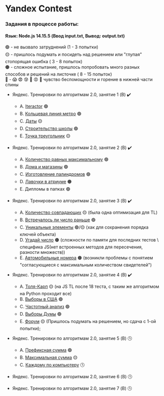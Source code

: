 # Yandex Contest

### Задания в процессе работы:

#### Язык: Node.js 14.15.5 (Ввод input.txt, Вывод: output.txt)

🟢 - не вызвало затруднений (1 - 3 попытки)  
🟡 - пришлось подумать и посидеть над решением или "глупая" стопорящая ошибка ( 3 - 8 попыток)  
🟠 - сложное испытание, пришлось попробовать много разных способов и решений на листочке ( 8 - 15 попыток)  
🔴 - 😱 😨 😰 🤯 😡 🤬 чувство беспомощности и горение в нижней части спины

- Яндекс. Тренировки по алгоритмам 2.0, занятие 1 (B) ✔️

  - A. [Iteractor](https://github.com/iTemes/YaContest/tree/master/src/1/A-Iteractor) 🟢
  - B. [Кольцевая линия метро](https://github.com/iTemes/YaContest/tree/master/src/1/B-MetroRing) 🟢
  - C. [Даты](https://github.com/iTemes/YaContest/tree/master/src/1/C-Dates) 🟡
  - D. [Строительство школы](https://github.com/iTemes/YaContest/tree/master/src/1/D-SchollBuilding) 🟢
  - E. [Точка треугольник](https://github.com/iTemes/YaContest/tree/master/src/1/E-PointAndRectangle) 🟡

- Яндекс. Тренировки по алгоритмам 2.0, занятие 2 (B) ✔️

  - A. [Количество равных максимальному](https://github.com/iTemes/YaContest/tree/master/src/2/A-MaxNumsCount) 🟢
  - B. [Дома и магазины](https://github.com/iTemes/YaContest/tree/master/src/2/B-Buildings%26shops) 🟢
  - C. [Изготовление палиндромов](https://github.com/iTemes/YaContest/tree/master/src/2/C-MakePalindrome) 🟢
  - D. [Лавочки в атриуме](https://github.com/iTemes/YaContest/tree/master/src/2/D-Benches) 🟠
  - E. Дипломы в папках 🟢

- Яндекс. Тренировки по алгоритмам 2.0, занятие 3 (B) ✔️

  - A. [Количество совпадающих](https://github.com/iTemes/YaContest/tree/master/src/3/A-EqualCount) 🟡 (была одна оптимизация для TL)
  - B. [Встречалось ли число раньше](https://github.com/iTemes/YaContest/tree/master/src/3/B-hasOwnNum) 🟢
  - C. [Уникальные элементы](https://github.com/iTemes/YaContest/tree/master/src/3/C-unicueElementsArr) 🟢/🟡 (хак для сохранения порядка ключей объекта)
  - D. [Угадай число](https://github.com/iTemes/YaContest/tree/master/src/3/D-guessNum) 🟠 (сложности по памяти для последних тестов \ специфика JS(нет встроенных методов для пересечения, разности множеств))
  - E. [Автомобильные номера](https://github.com/iTemes/YaContest/tree/master/src/3/E-autoNums) 🟠 (возникли проблемы с понятием "согласующиеся с максимальным количеством свидетелей")

- Яндекс. Тренировки по алгоритмам 2.0, занятие 4 (B) ✔️

  - A. [Толя-Карп](https://github.com/iTemes/YaContest/tree/master/src/4/A-colorsGrade) 🟡 (на JS TL после 18 теста, с таким же алгоритмом на Python проходит все)
  - B. [Выборы в США](https://github.com/iTemes/YaContest/tree/master/src/4/B-usaChoise) 🟢
  - C. [Частотный анализ](https://github.com/iTemes/YaContest/tree/master/src/4/C-frequencyAnalitic) 🟢
  - D. [Выборы Думы](https://github.com/iTemes/YaContest/tree/master/src/4/D-russianChoise) 🟢
  - E. [Форум](https://github.com/iTemes/YaContest/tree/master/src/4/E-forum) 🟡 (Пришлось подумать на решением, но сдача с 1-ой попытки);

- Яндекс. Тренировки по алгоритмам 2.0, занятие 5 (B) 🕓

  - A. [Префиксная сумма](https://github.com/iTemes/YaContest/tree/master/src/5/A-prefixSum) 🟢
  - B. [Максимальная сумма](https://github.com/iTemes/YaContest/tree/master/src/5/B-maxSum) 🟡
  - C. [Каждому по компьютеру](https://github.com/iTemes/YaContest/tree/master/src/5/С-computers) 🕓

- Яндекс. Тренировки по алгоритмам 2.0, занятие 6 (B) 🕓
- Яндекс. Тренировки по алгоритмам 2.0, занятие 7 (B) 🕓
